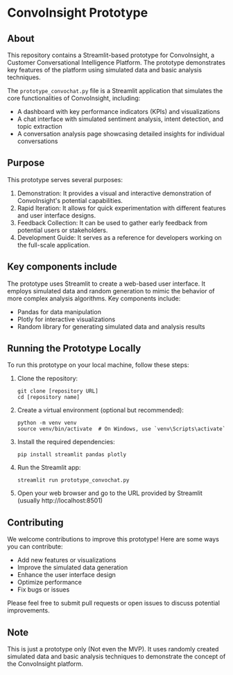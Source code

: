 # ConvoInsight Prototype

## About
This repository contains a Streamlit-based prototype for ConvoInsight, a Customer Conversational Intelligence Platform. The prototype demonstrates key features of the platform using simulated data and basic analysis techniques.

The `prototype_convochat.py` file is a Streamlit application that simulates the core functionalities of ConvoInsight, including:

- A dashboard with key performance indicators (KPIs) and visualizations
- A chat interface with simulated sentiment analysis, intent detection, and topic extraction
- A conversation analysis page showcasing detailed insights for individual conversations

## Purpose

This prototype serves several purposes:

1. Demonstration: It provides a visual and interactive demonstration of ConvoInsight's potential capabilities.
2. Rapid Iteration: It allows for quick experimentation with different features and user interface designs.
3. Feedback Collection: It can be used to gather early feedback from potential users or stakeholders.
4. Development Guide: It serves as a reference for developers working on the full-scale application.

## Key components include

The prototype uses Streamlit to create a web-based user interface. It employs simulated data and random generation to mimic the behavior of more complex analysis algorithms. Key components include:

- Pandas for data manipulation
- Plotly for interactive visualizations
- Random library for generating simulated data and analysis results

## Running the Prototype Locally

To run this prototype on your local machine, follow these steps:

1. Clone the repository:
   ```
   git clone [repository URL]
   cd [repository name]
   ```

2. Create a virtual environment (optional but recommended):
   ```
   python -m venv venv
   source venv/bin/activate  # On Windows, use `venv\Scripts\activate`
   ```

3. Install the required dependencies:
   ```
   pip install streamlit pandas plotly
   ```

4. Run the Streamlit app:
   ```
   streamlit run prototype_convochat.py
   ```

5. Open your web browser and go to the URL provided by Streamlit (usually http://localhost:8501)

## Contributing

We welcome contributions to improve this prototype! Here are some ways you can contribute:

- Add new features or visualizations
- Improve the simulated data generation
- Enhance the user interface design
- Optimize performance
- Fix bugs or issues

Please feel free to submit pull requests or open issues to discuss potential improvements.

## Note

This is just a prototype only (Not even the MVP). It uses randomly created simulated data and basic analysis techniques to demonstrate the concept of the ConvoInsight platform.